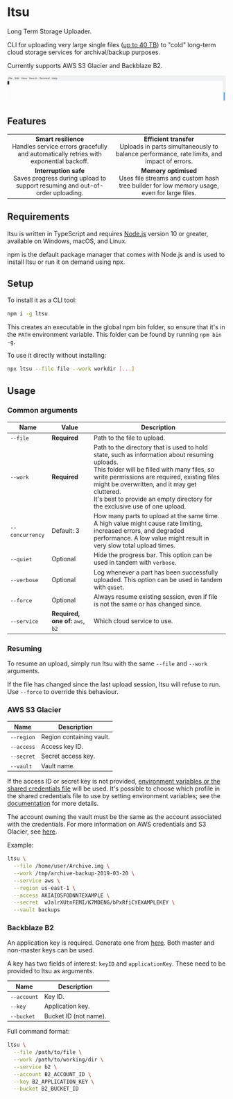 # ltsu

Long Term Storage Uploader.

CLI for uploading very large single files ([up to 40 TB](https://docs.aws.amazon.com/amazonglacier/latest/dev/uploading-archive-mpu.html#qfacts)) to "cold" long-term cloud storage services for archival/backup purposes.

Currently supports AWS S3 Glacier and Backblaze B2.

![Demo run of uploading to AWS S3 Glacier using ltsu](demo.gif)

## Features

<table>
  <tr>
    <td align="center">
      <strong>Smart resilience</strong><br>
      Handles service errors gracefully and automatically retries with exponential backoff.
    </td>
    <td align="center">
      <strong>Efficient transfer</strong><br>
      Uploads in parts simultaneously to balance performance, rate limits, and impact of errors.
    </td>
  </tr>
  <tr>
    <td align="center">
      <strong>Interruption safe</strong><br>
      Saves progress during upload to support resuming and out-of-order uploading.
    </td>
    <td align="center">
      <strong>Memory optimised</strong><br>
      Uses file streams and custom hash tree builder for low memory usage, even for large files.
    </td>
  </tr>
</table>

## Requirements

ltsu is written in TypeScript and requires [Node.js](https://nodejs.org) version 10 or greater, available on Windows, macOS, and Linux.

npm is the default package manager that comes with Node.js and is used to install ltsu or run it on demand using npx.

## Setup

To install it as a CLI tool:

```bash
npm i -g ltsu
```

This creates an executable in the global npm bin folder, so ensure that it's in the `PATH` environment variable. This folder can be found by running `npm bin -g`.

To use it directly without installing:

```bash
npx ltsu --file file --work workdir [...]
```

## Usage

### Common arguments

|Name|Value|Description|
|---|---|---|
|`--file`|**Required**|Path to the file to upload.|
|`--work`|**Required**|Path to the directory that is used to hold state, such as information about resuming uploads.<br>This folder will be filled with many files, so write permissions are required, existing files might be overwritten, and it may get cluttered.<br>It's best to provide an empty directory for the exclusive use of one upload.|
|`--concurrency`|Default: 3|How many parts to upload at the same time. A high value might cause rate limiting, increased errors, and degraded performance. A low value might result in very slow total upload times.|
|`--quiet`|Optional|Hide the progress bar. This option can be used in tandem with `verbose`.|
|`--verbose`|Optional|Log whenever a part has been successfully uploaded. This option can be used in tandem with `quiet`.|
|`--force`|Optional|Always resume existing session, even if file is not the same or has changed since.|
|`--service`|**Required, one of:** `aws`, `b2`|Which cloud service to use.|

### Resuming

To resume an upload, simply run ltsu with the same `--file` and `--work` arguments.

If the file has changed since the last upload session, ltsu will refuse to run. Use `--force` to override this behaviour.

### AWS S3 Glacier

|Name|Description|
|---|---|
|`--region`|Region containing vault.|
|`--access`|Access key ID.|
|`--secret`|Secret access key.|
|`--vault`|Vault name.|

If the access ID or secret key is not provided, [environment variables or the shared credentials file](https://docs.aws.amazon.com/sdk-for-javascript/v2/developer-guide/setting-credentials-node.html) will be used. It's possible to choose which profile in the shared credentials file to use by setting environment variables; see the [documentation](https://docs.aws.amazon.com/sdk-for-javascript/v2/developer-guide/loading-node-credentials-shared.html) for more details.

The account owning the vault must be the same as the account associated with the credentials. For more information on AWS credentials and S3 Glacier, see [here](https://docs.aws.amazon.com/amazonglacier/latest/dev/access-control-identity-based.html). 

Example:

```bash
ltsu \
  --file /home/user/Archive.img \
  --work /tmp/archive-backup-2019-03-20 \
  --service aws \
  --region us-east-1 \
  --access AKIAIOSFODNN7EXAMPLE \
  --secret  wJalrXUtnFEMI/K7MDENG/bPxRfiCYEXAMPLEKEY \
  --vault backups
```

### Backblaze B2

An application key is required. Generate one from [here](https://secure.backblaze.com/app_keys.htm). Both master and non-master keys can be used.

A key has two fields of interest: `keyID` and `applicationKey`. These need to be provided to ltsu as arguments.

|Name|Description|
|---|---|
|`--account`|Key ID.|
|`--key`|Application key.|
|`--bucket`|Bucket ID (not name).|

Full command format:

```bash
ltsu \
  --file /path/to/file \
  --work /path/to/working/dir \
  --service b2 \
  --account B2_ACCOUNT_ID \
  --key B2_APPLICATION_KEY \
  --bucket B2_BUCKET_ID
```
